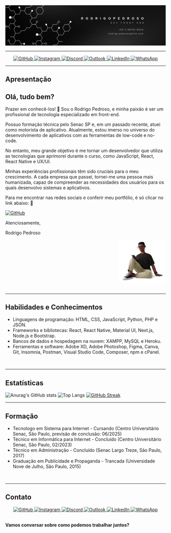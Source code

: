 <div align="center">
    <img src="atualizacao_readme/fundoLinkedinAtualizado.png" alt="Principal">
</div>

<hr>

<div align="center">
    <a href="https://github.com/R0drigo-Pedroso">
        <img src="https://img.shields.io/badge/GitHub-181717?style=for-the-badge&logo=github&logoColor=white" alt="GitHub">
    </a>
    <a href="https://www.instagram.com/rodrigo.pedros0/" target="_blank">
        <img src="https://img.shields.io/badge/Instagram-E4405F?style=for-the-badge&logo=instagram&logoColor=white" alt="Instagram">
    </a>
    <a href="https://discord.com/channels/@me" target="_blank">
        <img src="https://img.shields.io/badge/Discord-7289DA?style=for-the-badge&logo=discord&logoColor=white" alt="Discord">
    </a>
    <a href="mailto:rodrigo.pedroso@live.com">
        <img src="https://img.shields.io/badge/Microsoft_Outlook-0078D4?style=for-the-badge&logo=microsoft-outlook&logoColor=white" alt="Outlook">
    </a>
    <a href="https://www.linkedin.com/in/rodrig0pedros0/" target="_blank">
        <img src="https://img.shields.io/badge/-LinkedIn-%230077B5?style=for-the-badge&logo=linkedin&logoColor=white" alt="LinkedIn">
    </a>
    <a href="https://api.whatsapp.com/send?phone=5511987618534" target="_blank">
        <img src="https://img.shields.io/badge/WhatsApp-25D366?style=for-the-badge&logo=whatsapp&logoColor=white" alt="WhatsApp">
    </a>
</div>

<hr>

## Apresentação

<div align="left">
    <h2>Olá, tudo bem?</h2>
    <p>Prazer em conhecê-los! 👋 Sou o Rodrigo Pedroso, e minha paixão é ser um profissional de tecnologia especializado em front-end.</p>
    <p>Possuo formação técnica pelo Senac SP e, em um passado recente, atuei como motorista de aplicativo. Atualmente, estou imerso no universo do desenvolvimento de aplicativos com as ferramentas de low-code e no-code.</p>
    <p>No entanto, meu grande objetivo é me tornar um desenvolvedor que utiliza as tecnologias que aprimorei durante o curso, como JavaScript, React, React Native e UX/UI.</p>
    <p>Minhas experiências profissionais têm sido cruciais para o meu crescimento. A cada empresa que passei, tornei-me uma pessoa mais humanizada, capaz de compreender as necessidades dos usuários para os quais desenvolvo sistemas e aplicativos.</p>
    <p>Para me encontrar nas redes sociais e conferir meu portfólio, é só clicar no link abaixo: 🚀<p>

<a href="https://r0drigo-pedroso.github.io/Portfolio/index.html#">
    <img src="https://img.shields.io/badge/website-000000?style=for-the-badge&logo=About.me&logoColor=white" alt="GitHub">
</a>

<p>Atenciosamente,</p>
<p>Rodrigo Pedroso</p>

</div>

<div align="right">
    <img src="atualizacao_readme/imgem_3d_sentada.png" width="150" alt="Imagem 3D Sentada">
</div>

<br>
<hr>

## Habilidades e Conhecimentos

- Linguagens de programação: HTML, CSS, JavaScript, Python, PHP e JSON.
- Frameworks e bibliotecas: React, React Native, Material UI, Next.js, Node.js e Bootstrap.
- Bancos de dados e hospedagem na nuvem: XAMPP, MySQL e Heroku.
- Ferramentas e software: Adobe XD, Adobe Photoshop, Figma, Canva, Git, Insomnia, Postman, Visual Studio Code, Composer, npm e cPanel.

<br>
<hr>

## Estatísticas

![Anurag's GitHub stats](https://github-readme-stats.vercel.app/api?username=R0drigo-Pedroso&show_icons=true&theme=gotham&include_all_commits=true&count_private=true)
![Top Langs](https://github-readme-stats.vercel.app/api/top-langs/?username=R0drigo-Pedroso&layout=compact&langs_count=7&theme=gotham&card_width=373)
[![GitHub Streak](https://streak-stats.demolab.com?user=R0drigo-Pedroso&theme=gotham&locale=pt_BR&mode=weekly&card_width=900)](https://git.io/streak-stats)
<br>

<hr>

## Formação

- Tecnologo em Sistema para Internet - Cursando (Centro Universitário Senac, São Paulo, previsão de conclusão: 06/2025)
- Técnico em Informática para Internet - Concluido (Centro Universitário Senac, São Paulo, 02/2023)
- Técnico em Administração - Concluído (Senac Largo Treze, São Paulo, 2017)
- Graduação em Publicidade e Propaganda - Trancada (Universidade Nove de Julho, São Paulo, 2015)

<br>
<hr>

## Contato

<div align="center">
    <a href="https://github.com/R0drigo-Pedroso">
        <img src="https://img.shields.io/badge/GitHub-181717?style=for-the-badge&logo=github&logoColor=white" alt="GitHub">
    </a>
    <a href="https://www.instagram.com/rodrigo.pedros0/" target="_blank">
        <img src="https://img.shields.io/badge/Instagram-E4405F?style=for-the-badge&logo=instagram&logoColor=white" alt="Instagram">
    </a>
    <a href="https://discord.com/channels/@me" target="_blank">
        <img src="https://img.shields.io/badge/Discord-7289DA?style=for-the-badge&logo=discord&logoColor=white" alt="Discord">
    </a>
    <a href="mailto:rodrigo.pedroso@live.com">
        <img src="https://img.shields.io/badge/Microsoft_Outlook-0078D4?style=for-the-badge&logo=microsoft-outlook&logoColor=white" alt="Outlook">
    </a>
    <a href="https://www.linkedin.com/in/rodrig0pedros0/" target="_blank">
        <img src="https://img.shields.io/badge/-LinkedIn-%230077B5?style=for-the-badge&logo=linkedin&logoColor=white" alt="LinkedIn">
    </a>
    <a href="https://api.whatsapp.com/send?phone=5511987618534" target="_blank">
        <img src="https://img.shields.io/badge/WhatsApp-25D366?style=for-the-badge&logo=whatsapp&logoColor=white" alt="WhatsApp">
    </a>
</div>

<br>

**Vamos conversar sobre como podemos trabalhar juntos?**
